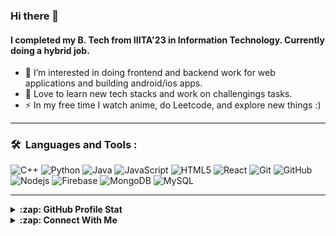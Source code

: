 ### Hi there 👋

#### I completed my B. Tech from IIITA'23 in Information Technology. Currently doing a hybrid job.

- 🔭 I’m interested in doing frontend and backend work for web applications and building android/ios apps.
- 🌱 Love to learn new tech stacks and work on challengings tasks.
- ⚡ In my free time I watch anime, do Leetcode, and explore new things :)

---

### 🛠 &nbsp;Languages and Tools :

![C++](https://img.shields.io/badge/C%2B%2B-00599C?style=for-the-badge&logo=c%2B%2B&logoColor=white)
![Python](http://img.shields.io/badge/-Python-3776AB?style=for-the-badge&logo=python&logoColor=ffffff)
![Java](https://img.shields.io/badge/java-%23ED8B00.svg?style=for-the-badge&logo=java&logoColor=white)
![JavaScript](https://img.shields.io/badge/-JavaScript-%23F7DF1C?style=for-the-badge&logo=javascript&logoColor=000000&labelColor=%23F7DF1C&color=%23FFCE5A)
![HTML5](https://img.shields.io/badge/-HTML5-%23E44D27?style=for-the-badge&logo=html5&logoColor=ffffff)
![React](https://img.shields.io/badge/-React-61DAFB?style=for-the-badge&logo=react&logoColor=ffffff)
![Git](https://img.shields.io/badge/-Git-%23F05032?style=for-the-badge&logo=git&logoColor=%23ffffff)
![GitHub](https://img.shields.io/badge/-GitHub-181717?style=for-the-badge&logo=github)
![Nodejs](https://img.shields.io/badge/-Nodejs-339933?style=for-the-badge&logo=Node.js&logoColor=ffffff)
![Firebase](https://img.shields.io/badge/-Firebase-FFCA28?style=for-the-badge&logo=firebase&logoColor=ffffff)
![MongoDB](https://img.shields.io/badge/MongoDB-4EA94B?style=for-the-badge&logo=mongodb&logoColor=white)
![MySQL](https://img.shields.io/badge/mysql-%2300f.svg?style=for-the-badge&logo=mysql&logoColor=black)

---


<details>
  <summary><b>:zap: GitHub Profile Stat</b></summary>
  <a href="https://github.com/Dy-123?tab=repositories"> <img src=https://github-readme-stats.vercel.app/api/top-langs/?username=dy-123&layout=compact&theme=vision-friendly-dark /> </a>
</details>


<details>
  <summary><b>:zap: Connect With Me</b></summary>
    <a href="mailto:divyanshuyadav.it@gmail.com"><img src="https://img.shields.io/badge/divyanshuyadav.it-D14836?style=flat&logo=gmail&logoColor=white" />
</details
